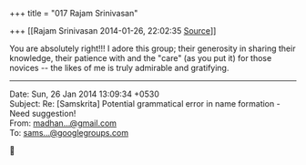 +++
title = "017 Rajam Srinivasan"

+++
[[Rajam Srinivasan	2014-01-26, 22:02:35 [Source](https://groups.google.com/g/samskrita/c/uiwBAqymRjw)]]



You are absolutely right!!! I adore this group; their generosity in sharing their knowledge, their patience with and the "care" (as you put it) for those novices -- the likes of me is truly admirable and gratifying.  
  

------------------------------------------------------------------------

Date: Sun, 26 Jan 2014 13:09:34 +0530  
Subject: Re: \[Samskrita\] Potential grammatical error in name formation - Need suggestion!  
From: [madhan...@gmail.com]()  
To: [sams...@googlegroups.com]()



